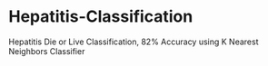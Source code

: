 # Hepatitis-Classification
Hepatitis Die or Live Classification, 82% Accuracy using K Nearest Neighbors Classifier

